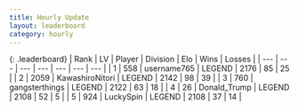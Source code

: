 ```yaml
---
title: Hourly Update
layout: leaderboard
category: hourly
---
```


{: .leaderboard}
| Rank | LV | Player | Division | Elo | Wins | Losses |
| --- | --- | --- | --- | --- | --- | --- |
| <span data-change="0">1</span> | 558 | <span title="ID: 188640">username765</span> | LEGEND | <span data-change="0">2176</span> | <span data-change="0">85</span> | <span data-change="0">25</span> |
| <span data-change="0">2</span> | 2059 | <span title="ID: 164871">KawashiroNitori</span> | LEGEND | <span data-change="0">2142</span> | <span data-change="0">98</span> | <span data-change="0">39</span> |
| <span data-change="0">3</span> | 760 | <span title="ID: 92077">gangsterthings</span> | LEGEND | <span data-change="4">2122</span> | <span data-change="1">63</span> | <span data-change="0">18</span> |
| <span data-change="3">4</span> | 26 | <span title="ID: 515520">Donald_Trump</span> | LEGEND | <span data-change="10">2108</span> | <span data-change="2">52</span> | <span data-change="0">5</span> |
| <span data-change="-1">5</span> | 924 | <span title="ID: 498412">LuckySpin</span> | LEGEND | <span data-change="0">2108</span> | <span data-change="0">37</span> | <span data-change="0">14</span> |